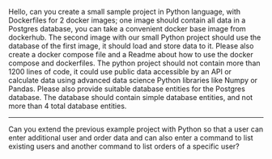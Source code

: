 
Hello, can you create a small sample project in Python language, with Dockerfiles for 2 docker images; 
one image should contain all data in a Postgres database, you can take a convenient docker base image from dockerhub. 
The second image with our small Python project should use the database of the first image, it should load and store data to it. 
Please also create a docker compose file and a Readme about how to use the docker compose and dockerfiles. 
The python project should not contain more than 1200 lines of code, 
it could use public data accessible by an API or calculate data using advanced data science Python libraries like Numpy or Pandas. 
Please also provide suitable database entities for the Postgres database. The database should contain simple database entities, 
and not more than 4 total database entities.
________________

Can you extend the previous example project with Python so that a user can enter additional user and order data and 
can also enter a command to list existing users and another command to list orders of a specific user?
